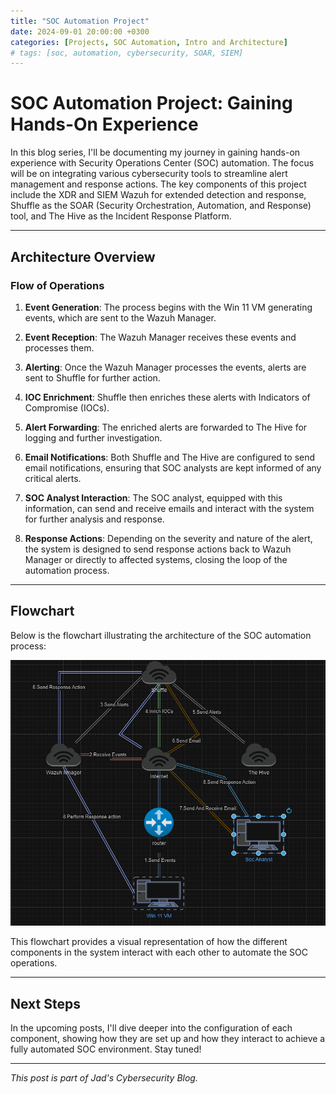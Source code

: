 ```yaml
---
title: "SOC Automation Project"
date: 2024-09-01 20:00:00 +0300
categories: [Projects, SOC Automation, Intro and Architecture]
# tags: [soc, automation, cybersecurity, SOAR, SIEM]
---
```


# SOC Automation Project: Gaining Hands-On Experience

In this blog series, I'll be documenting my journey in gaining hands-on experience with Security Operations Center (SOC) automation. The focus will be on integrating various cybersecurity tools to streamline alert management and response actions. The key components of this project include the XDR and SIEM Wazuh for extended detection and response, Shuffle as the SOAR (Security Orchestration, Automation, and Response) tool, and The Hive as the Incident Response Platform.

---

## Architecture Overview

### Flow of Operations

1. **Event Generation**: The process begins with the Win 11 VM generating events, which are sent to the Wazuh Manager.

2. **Event Reception**: The Wazuh Manager receives these events and processes them.

3. **Alerting**: Once the Wazuh Manager processes the events, alerts are sent to Shuffle for further action.

4. **IOC Enrichment**: Shuffle then enriches these alerts with Indicators of Compromise (IOCs).

5. **Alert Forwarding**: The enriched alerts are forwarded to The Hive for logging and further investigation.

6. **Email Notifications**: Both Shuffle and The Hive are configured to send email notifications, ensuring that SOC analysts are kept informed of any critical alerts.

7. **SOC Analyst Interaction**: The SOC analyst, equipped with this information, can send and receive emails and interact with the system for further analysis and response.

8. **Response Actions**: Depending on the severity and nature of the alert, the system is designed to send response actions back to Wazuh Manager or directly to affected systems, closing the loop of the automation process.

---

## Flowchart

Below is the flowchart illustrating the architecture of the SOC automation process:

![SOC Automation Flowchart](/assets/img/SOC%20Automation/flowchart.png)

This flowchart provides a visual representation of how the different components in the system interact with each other to automate the SOC operations.

---

## Next Steps

In the upcoming posts, I'll dive deeper into the configuration of each component, showing how they are set up and how they interact to achieve a fully automated SOC environment. Stay tuned!

---

_This post is part of Jad's Cybersecurity Blog._
